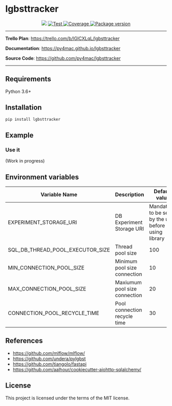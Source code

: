 <H1>lgbsttracker</H1>
<p align="center">
<img src="https://img.shields.io/github/last-commit/py4mac/lgbsttracker.svg">
<a href="https://github.com/py4mac/" target="_blank">
    <img src="https://github.com/py4mac/lgbsttracker/workflows/Test/badge.svg" alt="Test">
</a>
<a href="https://codecov.io/gh/py4mac/lgbsttracker" target="_blank">
    <img src="https://codecov.io/gh/py4mac/lgbsttracker/branch/master/graph/badge.svg" alt="Coverage">
</a>
<a href="https://pypi.org/project/lgbsttracker" target="_blank">
    <img src="https://badge.fury.io/py/lgbsttracker.svg" alt="Package version">
</a>
</p>

---

**Trello Plan**: <a href="https://trello.com/b/lGICXLqL/lgbsttracker" target="_blank">https://trello.com/b/lGICXLqL/lgbsttracker</a>

**Documentation**: <a href="https://py4mac.github.io/lgbsttracker" target="_blank">https://py4mac.github.io/lgbsttracker</a>

**Source Code**: <a href="https://github.com/py4mac/lgbsttracker" target="_blank">https://github.com/py4mac/lgbsttracker</a>

---

## Requirements

Python 3.6+


## Installation

```bash
pip install lgbsttracker
```

## Example

### Use it


(Work in progress)

## Environment variables

| Variable Name |  Description | Default value |
| --- | --- | --- |
| EXPERIMENT_STORAGE_URI | DB Experiment Storage URI | Mandatory: to be set by the user before using library |
| SQL_DB_THREAD_POOL_EXECUTOR_SIZE | Thread pool size | 100 |
| MIN_CONNECTION_POOL_SIZE | Minimum pool size connection | 10 |
| MAX_CONNECTION_POOL_SIZE | Maxiumum pool size connection | 20 |
| CONNECTION_POOL_RECYCLE_TIME | Pool connection recycle time | 30 |

## References

* https://github.com/mlflow/mlflow/
* https://github.com/undera/pylgbst
* https://github.com/tiangolo/fastapi
* https://github.com/aalhour/cookiecutter-aiohttp-sqlalchemy/

## License

This project is licensed under the terms of the MIT license.